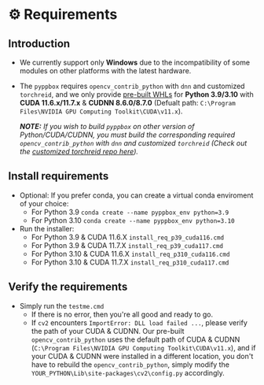 # ⚙️ Requirements

## Introduction

* We currently support only **Windows** due to the incompatibility of some modules on other platforms with the latest hardware.

* The `pyppbox` requires `opencv_contrib_python` with `dnn` and customized `torchreid`, and we only provide [pre-built WHLs](https://github.com/rathaumons/pyppbox-custpkg) for **Python 3.9/3.10** with **CUDA 11.6.x/11.7.x** & **CUDNN 8.6.0/8.7.0** (Defualt path: `C:\Program Files\NVIDIA GPU Computing Toolkit\CUDA\v11.x`). 

  ***NOTE:** If you wish to build `pyppbox` on other version of Python/CUDA/CUDNN, you must build the corresponding required `opencv_contrib_python` with `dnn` and customized `torchreid` (Check out the [customized torchreid repo here](https://github.com/rathaumons/torchreid-for-pyppbox)).*

## Install requirements
* Optional: If you prefer conda, you can create a virtual conda enviroment of your choice:
  - For Python 3.9 `conda create --name pyppbox_env python=3.9`
  - For Python 3.10 `conda create --name pyppbox_env python=3.10`
* Run the installer: 
  - For Python 3.9 & CUDA 11.6.X `install_req_p39_cuda116.cmd`
  - For Python 3.9 & CUDA 11.7.X `install_req_p39_cuda117.cmd`
  - For Python 3.10 & CUDA 11.6.X `install_req_p310_cuda116.cmd`
  - For Python 3.10 & CUDA 11.7.X `install_req_p310_cuda117.cmd`

## Verify the requirements
* Simply run the `testme.cmd`
  - If there is no error, then you're all good and ready to go.
  - If `cv2` encounters `ImportError: DLL load failed ...`, please verify the path of your CUDA & CUDNN. Our pre-built `opencv_contrib_python` uses the default path of CUDA & CUDNN (`C:\Program Files\NVIDIA GPU Computing Toolkit\CUDA\v11.x`), and if your CUDA & CUDNN were installed in a different location, you don't have to rebuild the `opencv_contrib_python`, simply modify the `YOUR_PYTHON\Lib\site-packages\cv2\config.py` accordingly.
